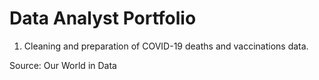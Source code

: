 # Data Analyst Portfolio

1. Cleaning and preparation of COVID-19 deaths and vaccinations data. 

  Source: Our World in Data
